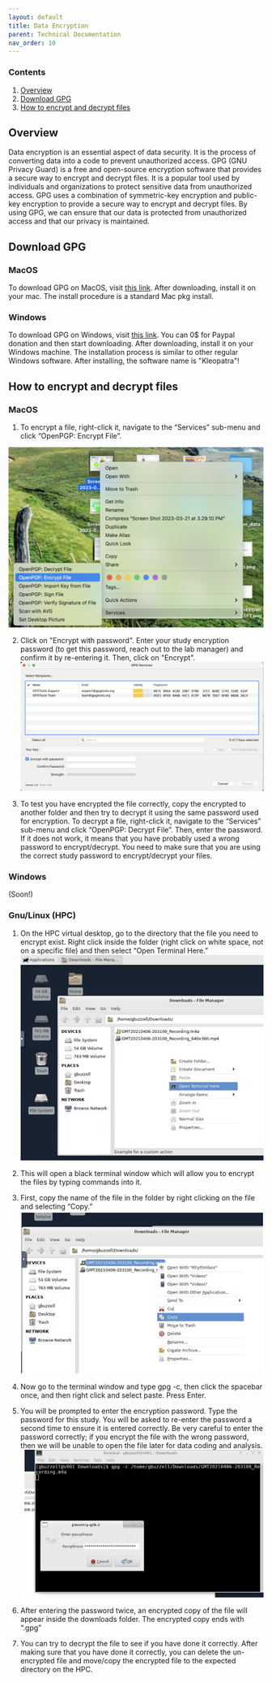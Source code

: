 ```yaml
---
layout: default
title: Data Encryption
parent: Technical Documentation
nav_order: 10
---
```


### Contents
1. [Overview](#overview)
2. [Download GPG](#download-gpg)
3. [How to encrypt and decrypt files](#how-to-encrypt-and-decrypt-files)

## Overview

Data encryption is an essential aspect of data security. It is the process of converting data into a code to prevent unauthorized access. GPG (GNU Privacy Guard) is a free and open-source encryption software that provides a secure way to encrypt and decrypt files. It is a popular tool used by individuals and organizations to protect sensitive data from unauthorized access. GPG uses a combination of symmetric-key encryption and public-key encryption to provide a secure way to encrypt and decrypt files. By using GPG, we can ensure that our data is protected from unauthorized access and that our privacy is maintained.

## Download GPG 

### MacOS
To download GPG on MacOS, visit [this link](https://gpgtools.org/). After downloading, install it on your mac. The install procedure is a standard Mac pkg install.

### Windows
To download GPG on Windows, visit [this link](https://www.gpg4win.org/get-gpg4win.html). You can 0$ for Paypal donation and then start downloading. After downloading, install it on your Windows machine. The installation process is similar to other regular Windows software. After installing, the software name is "Kleopatra"!

## How to encrypt and decrypt files

### MacOS

1. To encrypt a file, right-click it, navigate to the “Services” sub-menu and click “OpenPGP: Encrypt File”.

![how_encrypt](https://raw.githubusercontent.com/NDCLab/wiki/main/docs/_assets/technical/how_encrypt.png)

2. Click on "Encrypt with password". Enter your study encryption password (to get this password, reach out to the lab manager) and confirm it by re-entering it. Then, click on "Encrypt".
![how_encrypt2](https://raw.githubusercontent.com/NDCLab/wiki/main/docs/_assets/technical/how_encrypt2.png)

3. To test you have encrypted the file correctly, copy the encrypted to another folder and then try to decrypt it using the same password used for encryption. To decrypt a file, right-click it, navigate to the “Services” sub-menu and click “OpenPGP: Decrypt File”. Then, enter the password. If it does not work, it means that you have probably used a wrong password to encrypt/decrypt. You need to make sure that you are using the correct study password to encrypt/decrypt your files.


### Windows

(Soon!)

### Gnu/Linux (HPC)

1. On the HPC virtual desktop, go to the directory that the file you need to encrypt exist. Right click inside the folder (right click on white space, not on a specific file) and then select “Open Terminal Here.”
![how_encrypt](https://raw.githubusercontent.com/NDCLab/wiki/main/docs/_assets/technical/hpc_enc1.png)

2. This will open a black terminal window which will allow you to encrypt the files by typing commands into it.

3. First, copy the name of the file in the folder by right clicking on the file and selecting “Copy.”
![how_encrypt](https://raw.githubusercontent.com/NDCLab/wiki/main/docs/_assets/technical/hpc_enc2.png)

4. Now go to the terminal window and type gpg -c, then click the spacebar once, and then right click and select paste. Press Enter.

5. You will be prompted to enter the encryption password. Type the password for this study. You will be asked to re-enter the password a second time to ensure it is entered correctly. Be very careful to enter the password correctly; if you encrypt the file with the wrong password, then we will be unable to open the file later for data coding and analysis.
![how_encrypt](https://raw.githubusercontent.com/NDCLab/wiki/main/docs/_assets/technical/hpc_enc3.png)

6. After entering the password twice, an encrypted copy of the file will appear inside the downloads folder. The encrypted copy ends with “.gpg”

7. You can try to decrypt the file to see if you have done it correctly. After making sure that you have done it correctly, you can delete the un-encrypted file and move/copy the encrypted file to the expected directory on the HPC. 



